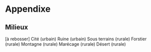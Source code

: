 # Appendixe

## Milieux

[à rebosser]
Cité (urbain)
Ruine (urbain)
Sous terrains (rurale)
Forstier (rurale)
Montagne (rurale)
Marécage (rurale)
Désert (rurale)
